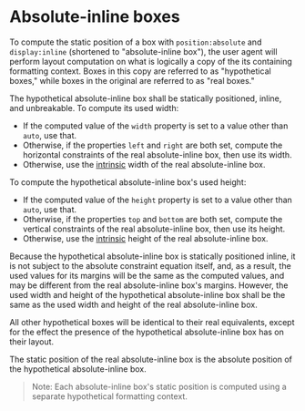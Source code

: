 # Absolute-inline boxes

To compute the static position of a box with
`position:absolute` and `display:inline`
(shortened to "absolute-inline box"),
the user agent will perform layout computation on what is
logically a copy of the its containing formatting context.
Boxes in this copy are referred to as "hypothetical boxes,"
while boxes in the original are referred to as "real boxes."

The hypothetical absolute-inline box
shall be statically positioned, inline, and unbreakable.
To compute its used width:

  * If the computed value of the `width` property is set to a value other
    than `auto`, use that.
  * Otherwise, if the properties `left` and `right` are both set,
    compute the horizontal constraints of the real absolute-inline box,
    then use its width.
  * Otherwise, use the [intrinsic] width of the real absolute-inline box.

To compute the hypothetical absolute-inline box's used height:

  * If the computed value of the `height` property is set to a value other
    than `auto`, use that.
  * Otherwise, if the properties `top` and `bottom` are both set,
    compute the vertical constraints of the real absolute-inline box,
    then use its height.
  * Otherwise, use the [intrinsic] height of the real absolute-inline box.

Because the hypothetical absolute-inline box is statically positioned inline,
it is not subject to the absolute constraint equation itself, and, as a result,
the used values for its margins will be the same as the computed values,
and may be different from the real absolute-inline box's margins.
However, the used width and height of the hypothetical absolute-inline box
shall be the same as the used width and height of the real absolute-inline box.

All other hypothetical boxes will be identical to their real equivalents, except
for the effect the presence of the hypothetical absolute-inline box has
on their layout.

The static position of the real absolute-inline box is the absolute position
of the hypothetical absolute-inline box.

> Note: Each absolute-inline box's static position is computed
> using a separate hypothetical formatting context.

[intrinsic]: https://dbaron.org/css/intrinsic/
